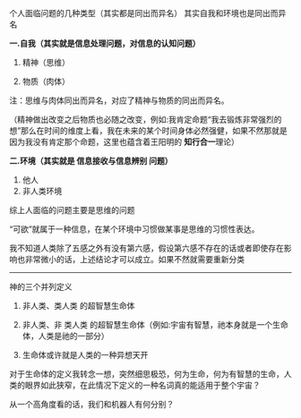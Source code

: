 个人面临问题的几种类型（其实都是同出而异名） 其实自我和环境也是同出而异名

**一.自我（其实就是信息处理问题，对信息的认知问题）**

1. 精神（思维）

2. 物质（肉体）

注：思维与肉体同出而异名，对应了精神与物质的同出而异名。

（精神做出改变之后物质也必随之改变，例如:我肯定命题“我去锻炼非常强烈的想”那么在时间的维度上看，我在未来的某个时间身体必然强健，如果不然那就是因为我没有肯定那个命题，这里也蕴含着王阳明的 **知行合一**理论）

**二.环境（其实就是 信息接收与信息辨别 问题）**

1. 他人
2. 非人类环境

综上人面临的问题主要是思维的问题

“可欲”就属于一种信息，在某个环境中习惯做某事是思维的习惯性表达。

我不知道人类除了五感之外有没有第六感，假设第六感不存在的话或者即使存在影响也非常微小的话，上述结论才可以成立。如果不然就需要重新分类

___
神的三个并列定义

1. 非人类、类人类 的超智慧生命体

2. 非人类、非 类人类 的超智慧生命体（例如:宇宙有智慧，祂本身就是一个生命体，人类是祂的一部分）

3. 生命体或许就是人类的一种异想天开

对于生命体的定义我转念一想，突然细思极恐，何为生命，何为有智慧的生命，人类的眼界如此狭窄，在此情况下定义的一种名词真的能适用于整个宇宙？

从一个高角度看的话，我们和机器人有何分别？